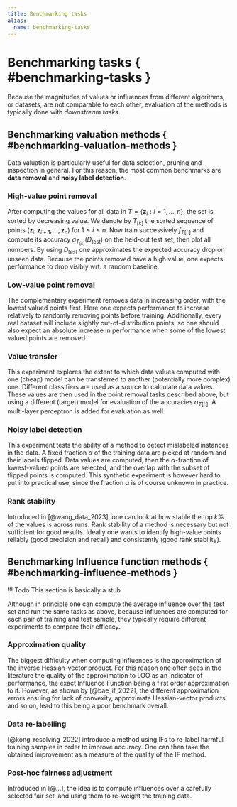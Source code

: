 ```yaml
---
title: Benchmarking tasks
alias:
  name: benchmarking-tasks
---
```


# Benchmarking tasks  { #benchmarking-tasks }

Because the magnitudes of values or influences from different algorithms, or
datasets, are not comparable to each other, evaluation of the methods is
typically done with _downstream tasks_.

## Benchmarking valuation methods  { #benchmarking-valuation-methods }

Data valuation is particularly useful for data selection, pruning and
inspection in general. For this reason, the most common benchmarks are
**data removal** and **noisy label detection**.

### High-value point removal

After computing the values for all data in $T = \{ \mathbf{z}_i : i = 1,
\ldots, n \}$, the set is sorted by decreasing value. We denote by $T_{[i :]}$
the sorted sequence of points $(\mathbf{z}_i, \mathbf{z}_{i + 1},
\ldots, \mathbf{z}_n)$ for $1 \leqslant i \leqslant n$. Now train
successively $f_{T [i :]}$ and compute its accuracy $a_{T_{[i :]}}
(D_{\operatorname{test}})$ on the held-out test set, then plot all numbers. By
using $D_{\operatorname{test}}$ one approximates the expected accuracy drop on
unseen data. Because the points removed have a high value, one expects
performance to drop visibly wrt. a random baseline.

### Low-value point removal

The complementary experiment removes data in increasing order, with the lowest
valued points first. Here one expects performance to increase relatively to
randomly removing points before training. Additionally, every real dataset will
include slightly out-of-distribution points, so one should also expect an
absolute increase in performance when some of the lowest valued points are
removed.

### Value transfer

This experiment explores the extent to which data values computed with one
(cheap) model can be transferred to another (potentially more complex) one.
Different classifiers are used as a source to calculate data values. These
values are then used in the point removal tasks described above, but using a
different (target) model for evaluation of the accuracies $a_{T [i :]}$. A
multi-layer perceptron is added for evaluation as well.

### Noisy label detection

This experiment tests the ability of a method to detect mislabeled instances in
the data. A fixed fraction $\alpha$ of the training data are picked at random
and their labels flipped. Data values are computed, then the $\alpha$-fraction
of lowest-valued points are selected, and the overlap with the subset of flipped
points is computed. This synthetic experiment is however hard to put into
practical use, since the fraction $\alpha$ is of course unknown in practice.

### Rank stability

Introduced in [@wang_data_2023], one can  look at how stable the top $k$% of
the values is across runs. Rank stability of a method is necessary but not
sufficient for good results. Ideally one wants to identify high-value points
reliably (good precision and recall) and consistently (good rank stability).

## Benchmarking Influence function methods  { #benchmarking-influence-methods }

!!! Todo
    This section is basically a stub

Although in principle one can compute the average influence over the test set
and run the same tasks as above, because influences are computed for each pair
of training and test sample, they typically require different experiments to
compare their efficacy.

### Approximation quality

The biggest difficulty when computing influences is the approximation of the
inverse Hessian-vector product. For this reason one often sees in the literature
the quality of the approximation to LOO as an indicator of performance, the
exact Influence Function being a first order approximation to it. However, as
shown by [@bae_if_2022], the different approximation errors ensuing for lack of
convexity, approximate Hessian-vector products and so on, lead to this being a
poor benchmark overall.

### Data re-labelling

[@kong_resolving_2022] introduce a method using IFs to re-label harmful training
samples in order to improve accuracy. One can then take the obtained improvement
as a measure of the quality of the IF method.

### Post-hoc fairness adjustment

Introduced in [@...], the idea is to compute influences over a carefully
selected fair set, and using them to re-weight the training data.




